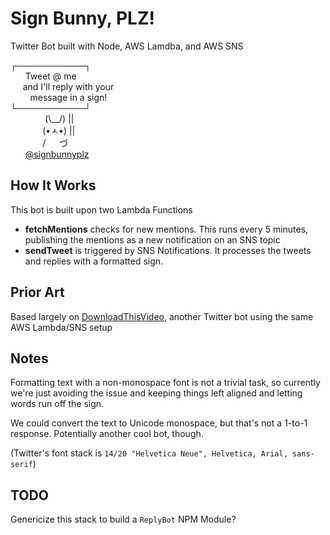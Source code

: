 # Sign Bunny, PLZ!
Twitter Bot built with Node, AWS Lamdba, and AWS SNS


┌───────────┐  
&nbsp;&nbsp;&nbsp;&nbsp;&nbsp;&nbsp;Tweet @ me  
&nbsp;&nbsp;&nbsp;&nbsp;&nbsp;and I'll reply with your  
&nbsp;&nbsp;&nbsp;&nbsp;&nbsp;&nbsp;&nbsp;&nbsp;message in a sign!  
└───────────┘  
&nbsp;&nbsp;&nbsp;&nbsp;&nbsp;&nbsp;&nbsp;&nbsp;&nbsp;&nbsp;&nbsp;&nbsp;&nbsp;&nbsp;(\\__/)  ||  
&nbsp;&nbsp;&nbsp;&nbsp;&nbsp;&nbsp;&nbsp;&nbsp;&nbsp;&nbsp;&nbsp;&nbsp;&nbsp;(•ㅅ•)  ||  
&nbsp;&nbsp;&nbsp;&nbsp;&nbsp;&nbsp;&nbsp;&nbsp;&nbsp;&nbsp;&nbsp;&nbsp;&nbsp;/  　  づ  
&nbsp;&nbsp;&nbsp;&nbsp;&nbsp;&nbsp;[@signbunnyplz](https://twitter.com/signbunnyplz)

## How It Works
This bot is built upon two Lambda Functions
- **fetchMentions** checks for new mentions. This runs every 5 minutes, publishing the mentions as a new notification on an SNS topic
- **sendTweet** is triggered by SNS Notifications. It processes the tweets and replies with a formatted sign.

## Prior Art
Based largely on [DownloadThisVideo](https://github.com/shalvah/DownloadThisVideo), another Twitter bot using the same AWS Lambda/SNS setup

## Notes
Formatting text with a non-monospace font is not a trivial task, so currently we're just avoiding the issue and keeping things left aligned and letting words run off the sign.

We could convert the text to Unicode monospace, but that's not a 1-to-1 response. Potentially another cool bot, though.

(Twitter's font stack is `14/20 "Helvetica Neue", Helvetica, Arial, sans-serif`)

## TODO
Genericize this stack to build a `ReplyBot` NPM Module?